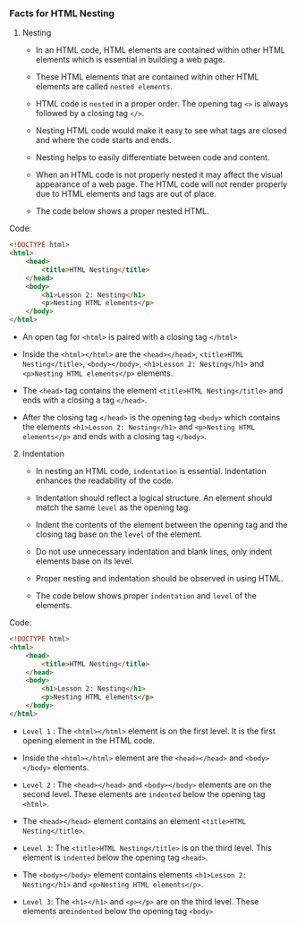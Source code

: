 ### Facts for HTML Nesting 

1. Nesting

    - In an HTML code, HTML elements are contained within other HTML elements which is essential in building a web page. 

    - These HTML elements that are contained within other HTML elements are called `nested elements`.

    - HTML code is `nested` in a proper order. The opening tag `<>` is always followed by a closing tag `</>`.

    - Nesting HTML code would make it easy to see what tags are closed and where the code starts and ends. 

    - Nesting helps to easily differentiate between code and content. 

    - When an HTML code is not properly nested it may affect the visual appearance of a web page. The HTML code will not render properly due to HTML elements and tags are out of place.

    - The code below shows a proper nested HTML.

Code:
```html
<!DOCTYPE html>
<html>
    <head>
        <title>HTML Nesting</title>
    </head>
    <body>
        <h1>Lesson 2: Nesting</h1>
        <p>Nesting HTML elements</p>
    </body>
</html>  
```

- An open tag for `<html>` is paired with a closing tag `</html>`

- Inside the `<html></html>` are the `<head></head>`, `<title>HTML Nesting</title>`, `<body></body>`, `<h1>Lesson 2: Nesting</h1>` and `<p>Nesting HTML elements</p>` elements. 

- The `<head>` tag contains the element `<title>HTML Nesting</title>` and ends with a closing a tag `</head>`. 

- After the closing tag `</head>` is the opening tag `<body>` which contains the elements  `<h1>Lesson 2: Nesting</h1>` and `<p>Nesting HTML elements</p>` and ends with a closing tag `</body>`. 

2. Indentation 

    - In nesting an HTML code, `indentation` is essential. Indentation enhances the readability of the code. 

    - Indentation should reflect a logical structure. An element should match the same `level` as the opening tag.

    - Indent the contents of the element between the opening tag and the closing tag base on the `level` of the element.

    - Do not use unnecessary indentation and blank lines, only indent elements base on its level. 

    - Proper nesting and indentation should be observed in using HTML.

    - The code below shows proper `indentation` and `level` of the elements.

Code:
```html
<!DOCTYPE html>
<html>
    <head>
        <title>HTML Nesting</title>
    </head>
    <body>
        <h1>Lesson 2: Nesting</h1>
        <p>Nesting HTML elements</p>
    </body>
</html>  

```

- `Level 1` : The `<html></html>` element is on the first level. It is the first opening element in the HTML code. 

- Inside the `<html></html>` element are the `<head></head>` and `<body></body>` elements. 

- `Level 2` : The `<head></head>` and `<body></body>` elements are on the second level. These elements are `indented` below the opening tag `<html>`. 

- The `<head></head>` element contains an element `<title>HTML Nesting</title>`.

- `Level 3`: The `<title>HTML Nesting</title>` is on the third level. This element is `indented` below the opening tag `<head>`.

- The `<body></body>` element contains elements `<h1>Lesson 2: Nesting</h1>` and `<p>Nesting HTML elements</p>`.

- `Level 3`: The `<h1></h1>` and `<p></p>` are on the third level. These elements are`indented` below the opening tag `<body>`






 
    



